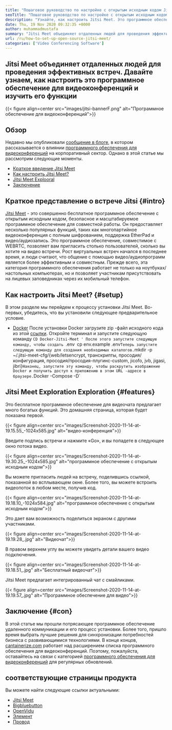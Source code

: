 ```yaml
---
title: "Пошаговое руководство по настройке с открытым исходным кодом Jitsi Meet" 
seoTitle: "Пошаговое руководство по настройке с открытым исходным кодом Jitsi Meet" 
description: "Узнайте, как настроить Jitsi Meet. Это программное обеспечение для видеоконференций с открытым исходным кодом, предназначенное для удовлетворения потребностей в удаленной коммуникации и предлагает мощные функции" 
date: Thu, 19 Nov 2020 09:32:35 +0000
author: muhammadmustafa
summary: "Jitsi Meet объединяет отдаленных людей для проведения эффективных встреч. Давайте узнаем, как настроить это программное обеспечение для видеоконференций и изучить его функции" 
url: /ru/how-to-set-up-open-source-jitsi-meet/
categories: ['Video Conferencing Software']
---
```


## Jitsi Meet объединяет отдаленных людей для проведения эффективных встреч. Давайте узнаем, как настроить это программное обеспечение для видеоконференций и изучить его функции

{{< figure align=center src="images/jitsi-bannerF.png" alt="Программное обеспечение для видеоконференций">}}


## Обзор
Недавно мы опубликовали [сообщение в блоге][1], в котором рассказывается о влиянии [программного обеспечения для видеоконференций][2] на корпоративный сектор. Однако в этой статье мы рассмотрим следующие моменты.
  * [Краткое введение Jitsi Meet][3]
  * [Как настроить Jitsi Meet?][4]
  * [Jitsi Meet Explooral][5]
  * [Заключение][6]

## Краткое представление о встрече Jitsi {#intro}

[Jitsi Meet][7] - это совершенно бесплатное программное обеспечение с открытым исходным кодом, безопасное и масштабируемое программное обеспечение для совместной работы. Он предоставляет несколько популярных функций, таких как многопартийное видеоконференция с полным шифрованием, поддержка EtherPad и видео/аудиозапись. Это программное обеспечение, совместимое с WEBRTC, позволяет вам пригласить столько пользователей, сколько вы хотите на видео встречи.
Рост виртуальных встреч начался в последнее время, и люди считают, что общение с помощью видео/аудиопрограмм является более эффективным и совместным. Прежде всего, эта категория программного обеспечения работает не только на ноутбуках/настольных компьютерах, но и позволяет участникам присутствовать на лицевых заповедниках через их мобильный телефон.

## Как настроить Jitsi Meet? {#setup}

В этом разделе мы перейдем к процессу установки Jitsi Meet. Во-первых, убедитесь, что вы установили следующее предварительное условие.
  * [Docker][8]
После установки Docker загрузите zip -файл исходного кода из этой [ссылки][9].
Откройте терминал и запустите следующую команду
`CD Docker-Jitsi-Meet '
После этого запустите следующую команду, чтобы создать `.env`
`cp env.example .env`
Теперь запустите следующую команду для создания необходимых каталогов.
`mkdir -p ~/.jitsi-meet-cfg/{web/letsencrypt, транскрипты, просодия/конфигурация, просодия/просодия-плугинс-custom, jicofo, jvb, jigasi, jibri}`
Наконец, запустите эту команду, чтобы раскрутить изображение Docker и получить доступ к приложению в этом URL -адресе в браузере.
`Docker -Compose -D`

## Jitsi Meet Exploration Exploration {#features}

Это бесплатное программное обеспечение для видеочата предлагает много богатых функций. Это домашняя страница, которая будет показана первой.

{{< figure align=center src="images/Screenshot-2020-11-14-at-19.15.55_-1024x585.jpg" alt="видео-конференция">}}

Введите подпись встречи и нажмите «Go», и вы попадете в следующее окно потока видео.

{{< figure align=center src="images/Screenshot-2020-11-14-at-19.30.25_-1024x585.jpg" alt="программное обеспечение с открытым исходным кодом">}}

Вы можете пригласить людей на встречу, поделившись ссылкой, показанной во всплывающем окне. Более того, вы можете встроить видеопоток в любом месте, получив код.

{{< figure align=center src="images/Screenshot-2020-11-14-at-19.18.10_-1024x584.jpg" alt="программное обеспечение с открытым исходным кодом">}}

Это дает вам возможность поделиться экраном с другими участниками.

{{< figure align=center src="images/Screenshot-2020-11-14-at-19.19.28_.jpg" alt="Видеочат">}}

В правом верхнем углу вы можете увидеть детали вашего видео подключения.

{{< figure align=center src="images/Screenshot-2020-11-14-at-19.18.51_.jpg" alt="Бесплатный видеочат">}}

Jitsi Meet предлагает интегрированный чат с смайликами.

{{< figure align=center src="images/Screenshot-2020-11-14-at-19.19.57_.jpg" alt="Программное обеспечение для видео">}}


## Заключение {#con}

В этой статье мы прошли потрясающее программное обеспечение удаленного коммуникации и его процесс установки. Более того, пришло время выбрать лучшие решения для синхронизации потребностей бизнеса с развивающимися технологиями. В конце концов, [cantainerize.com][10] работает над расширением списка программного обеспечения для видеоконференций. Поэтому, пожалуйста, оставайтесь на связи с категорией [программного обеспечения для видеоконференций][2] для регулярных обновлений.

## соответствующие страницы продукта
Вы можете найти следующие ссылки актуальными:
  * [Jitsi Meet][7]
  * [Bigbluebutton][11]
  * [OpenVidu][12]
  * [Элемент][13]
  * [Провод][14]



[1]: https://blog.containerize.com/video-conferencing-software/video-conferencing-apps-how-it-benefits-your-business/
[2]: https://products.containerize.com/video-conferencing/
[3]: #intro
[4]: #setup
[5]: #features
[6]: #con
[7]: https://products.containerize.com/video-conferencing/jitsi
[8]: https://www.docker.com/products/docker-desktop
[9]: https://github.com/jitsi/docker-jitsi-meet/releases/tag/stable-5142
[10]: https://www.containerize.com/
[11]: https://products.containerize.com/video-conferencing/bigbluebutton
[12]: https://products.containerize.com/video-conferencing/openvidu
[13]: https://products.containerize.com/video-conferencing/element
[14]: https://products.containerize.com/video-conferencing/wire
